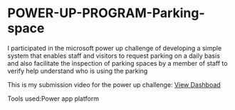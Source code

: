# POWER-UP-PROGRAM-Parking-space
I participated in the microsoft power up challenge of developing a simple system that enables staff and visitors to request parking on a daily basis and also facilitate the inspection of parking spaces by a member of staff to verify help understand who is using the parking

This is my submission video for the power up challenge: <a href="https://github.com/Me1rem/POWER-UP-PROGRAM-Parking-space/blob/main/POWERUP%20CHALLENGE_MIRACLE.mp4">View Dashboad</a>


Tools used:Power app platform
